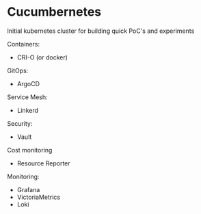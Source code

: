 # Cucumbernetes

Initial kubernetes cluster for building quick PoC's and experiments

Containers:
* CRI-O (or docker)

GitOps:
* ArgoCD

Service Mesh:
* Linkerd

Security:
* Vault

Cost monitoring
* Resource Reporter

Monitoring:
* Grafana
* VictoriaMetrics
* Loki
